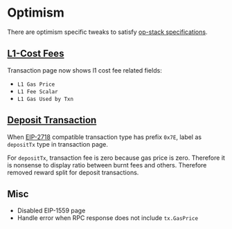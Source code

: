 # Optimism

There are optimism specific tweaks to satisfy [op-stack specifications](https://github.com/ethereum-optimism/optimism/tree/develop/specs).

## [L1-Cost Fees](https://github.com/ethereum-optimism/optimism/blob/develop/specs/exec-engine.md#l1-cost-fees-l1-fee-vault)

Transaction page now shows l1 cost fee related fields:
- `L1 Gas Price`
- `L1 Fee Scalar`
- `L1 Gas Used by Txn`

## [Deposit Transaction](https://github.com/ethereum-optimism/optimism/blob/develop/specs/deposits.md)

When [EIP-2718](https://eips.ethereum.org/EIPS/eip-2718) compatible transaction type has prefix `0x7E`, label as `depositTx` type in transaction page.

For `depositTx`, transaction fee is zero because gas price is zero. Therefore it is nonsense to display ratio between burnt fees and others. Therefore removed reward split for deposit transactions.

## Misc

- Disabled EIP-1559 page
- Handle error when RPC response does not include `tx.GasPrice`
